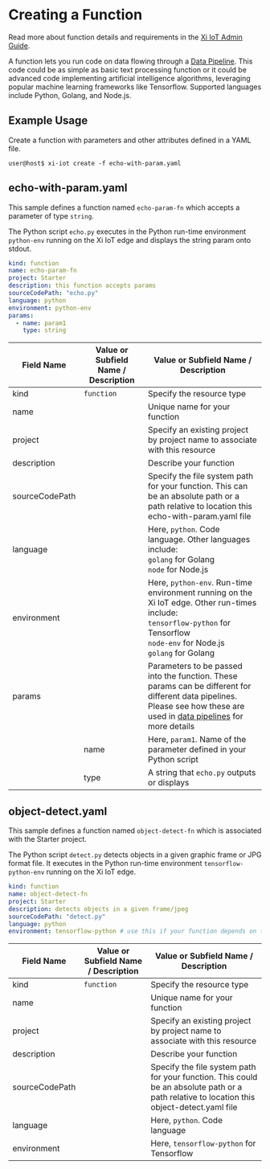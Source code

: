 # Creating a Function

Read more about function details and requirements in the [Xi IoT Admin Guide](https://portal.nutanix.com/#/page/docs/details?targetId=Xi-IoT-Infra-Admin-Guide:Xi-IoT-Infra-Admin-Guide).

A function lets you run code on data flowing through a [Data Pipeline](../datapipelines). This code could be as simple as basic text processing function or it could be advanced code implementing artificial intelligence algorithms, leveraging popular machine learning frameworks like Tensorflow. Supported languages include Python, Golang, and Node.js.

## Example Usage

Create a function with parameters and other attributes defined in a YAML file.

`user@host$ xi-iot create -f echo-with-param.yaml`

## echo-with-param.yaml

This sample defines a function named `echo-param-fn` which accepts a parameter of type `string`.

The Python script `echo.py` executes in the Python run-time environment `python-env` running on the Xi IoT edge and displays the string param onto stdout.


``` yaml
kind: function
name: echo-param-fn
project: Starter
description: this function accepts params
sourceCodePath: "echo.py"
language: python
environment: python-env
params:
  - name: param1
    type: string
```

| Field Name | Value or Subfield Name / Description | Value or Subfield Name / Description |
|----------------|----------------|----------------|
| kind | `function` | Specify the resource type  |
| name |     | Unique name for your function |
| project  |  | Specify an existing project by project name to associate with this resource |
| description |     | Describe your function |
| sourceCodePath |  | Specify the file system path for your function. This can be an absolute path or a path relative to location this echo-with-param.yaml file |
| language |  | Here, `python`. Code language. Other languages include: <br /> `golang` for Golang <br /> `node`  for Node.js|
| environment |  | Here, `python-env`. Run-time environment running on the Xi IoT edge. Other run-times include: <br /> `tensorflow-python` for Tensorflow <br /> `node-env` for Node.js <br /> `golang` for Golang |
| params |  | Parameters to be passed into the function. These params can be different for different data pipelines. Please see how these are used in [data pipelines](../datapipelines) for more details |
|  | name | Here, `param1`. Name of the parameter defined in your Python script |
|  | type | A string that `echo.py` outputs or displays |


## object-detect.yaml

This sample defines a function named `object-detect-fn` which is associated with the Starter project. 

The Python script `detect.py` detects objects in a given graphic frame or JPG format file.
It executes in the Python run-time environment `tensorflow-python-env` running on the Xi IoT edge.

``` yaml
kind: function
name: object-detect-fn
project: Starter
description: detects objects in a given frame/jpeg
sourceCodePath: "detect.py"
language: python
environment: tensorflow-python # use this if your function depends on tensorflow
```

| Field Name | Value or Subfield Name / Description | Value or Subfield Name / Description |
|----------------|----------------|----------------|
| kind | `function` | Specify the resource type  |
| name |     | Unique name for your function |
| project  |  | Specify an existing project by project name to associate with this resource |
| description |     | Describe your function |
| sourceCodePath |  | Specify the file system path for your function. This could be an absolute path or a path relative to location this object-detect.yaml file |
| language |  | Here, `python`. Code language |
| environment |  | Here, `tensorflow-python` for Tensorflow |
